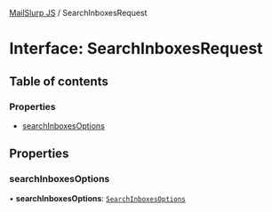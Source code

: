 [MailSlurp JS](../README.md) / SearchInboxesRequest

# Interface: SearchInboxesRequest

## Table of contents

### Properties

- [searchInboxesOptions](SearchInboxesRequest.md#searchinboxesoptions)

## Properties

### searchInboxesOptions

• **searchInboxesOptions**: [`SearchInboxesOptions`](SearchInboxesOptions.md)
